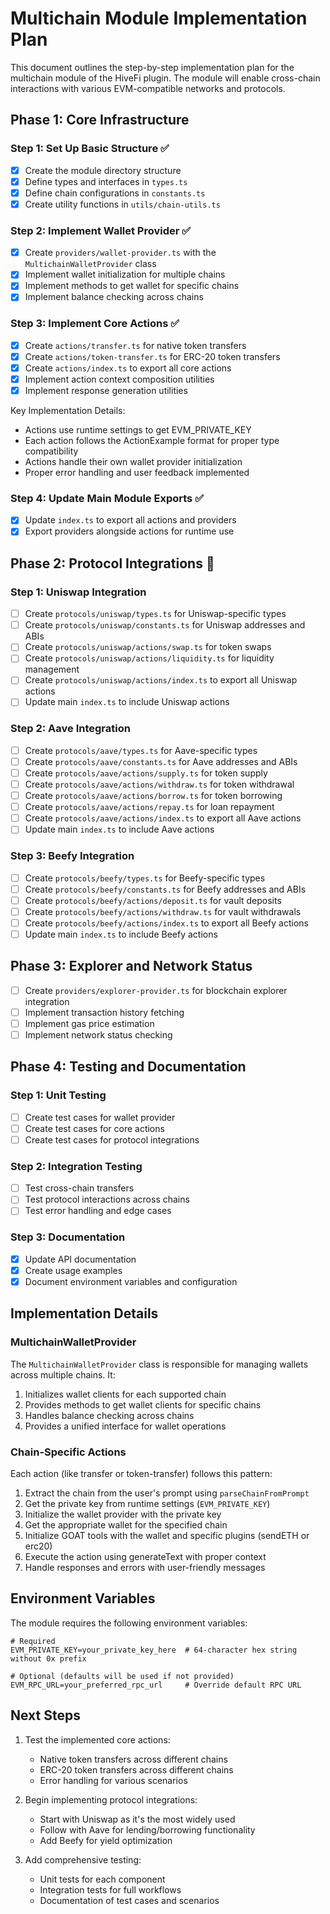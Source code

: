 # Multichain Module Implementation Plan

This document outlines the step-by-step implementation plan for the multichain module of the HiveFi plugin. The module will enable cross-chain interactions with various EVM-compatible networks and protocols.

## Phase 1: Core Infrastructure

### Step 1: Set Up Basic Structure ✅
- [x] Create the module directory structure
- [x] Define types and interfaces in `types.ts`
- [x] Define chain configurations in `constants.ts`
- [x] Create utility functions in `utils/chain-utils.ts`

### Step 2: Implement Wallet Provider ✅
- [x] Create `providers/wallet-provider.ts` with the `MultichainWalletProvider` class
- [x] Implement wallet initialization for multiple chains
- [x] Implement methods to get wallet for specific chains
- [x] Implement balance checking across chains

### Step 3: Implement Core Actions ✅
- [x] Create `actions/transfer.ts` for native token transfers
- [x] Create `actions/token-transfer.ts` for ERC-20 token transfers
- [x] Create `actions/index.ts` to export all core actions
- [x] Implement action context composition utilities
- [x] Implement response generation utilities

Key Implementation Details:
- Actions use runtime settings to get EVM_PRIVATE_KEY
- Each action follows the ActionExample format for proper type compatibility
- Actions handle their own wallet provider initialization
- Proper error handling and user feedback implemented

### Step 4: Update Main Module Exports ✅
- [x] Update `index.ts` to export all actions and providers
- [x] Export providers alongside actions for runtime use

## Phase 2: Protocol Integrations 🔄

### Step 1: Uniswap Integration
- [ ] Create `protocols/uniswap/types.ts` for Uniswap-specific types
- [ ] Create `protocols/uniswap/constants.ts` for Uniswap addresses and ABIs
- [ ] Create `protocols/uniswap/actions/swap.ts` for token swaps
- [ ] Create `protocols/uniswap/actions/liquidity.ts` for liquidity management
- [ ] Create `protocols/uniswap/actions/index.ts` to export all Uniswap actions
- [ ] Update main `index.ts` to include Uniswap actions

### Step 2: Aave Integration
- [ ] Create `protocols/aave/types.ts` for Aave-specific types
- [ ] Create `protocols/aave/constants.ts` for Aave addresses and ABIs
- [ ] Create `protocols/aave/actions/supply.ts` for token supply
- [ ] Create `protocols/aave/actions/withdraw.ts` for token withdrawal
- [ ] Create `protocols/aave/actions/borrow.ts` for token borrowing
- [ ] Create `protocols/aave/actions/repay.ts` for loan repayment
- [ ] Create `protocols/aave/actions/index.ts` to export all Aave actions
- [ ] Update main `index.ts` to include Aave actions

### Step 3: Beefy Integration
- [ ] Create `protocols/beefy/types.ts` for Beefy-specific types
- [ ] Create `protocols/beefy/constants.ts` for Beefy addresses and ABIs
- [ ] Create `protocols/beefy/actions/deposit.ts` for vault deposits
- [ ] Create `protocols/beefy/actions/withdraw.ts` for vault withdrawals
- [ ] Create `protocols/beefy/actions/index.ts` to export all Beefy actions
- [ ] Update main `index.ts` to include Beefy actions

## Phase 3: Explorer and Network Status

- [ ] Create `providers/explorer-provider.ts` for blockchain explorer integration
- [ ] Implement transaction history fetching
- [ ] Implement gas price estimation
- [ ] Implement network status checking

## Phase 4: Testing and Documentation

### Step 1: Unit Testing
- [ ] Create test cases for wallet provider
- [ ] Create test cases for core actions
- [ ] Create test cases for protocol integrations

### Step 2: Integration Testing
- [ ] Test cross-chain transfers
- [ ] Test protocol interactions across chains
- [ ] Test error handling and edge cases

### Step 3: Documentation
- [x] Update API documentation
- [x] Create usage examples
- [x] Document environment variables and configuration

## Implementation Details

### MultichainWalletProvider

The `MultichainWalletProvider` class is responsible for managing wallets across multiple chains. It:

1. Initializes wallet clients for each supported chain
2. Provides methods to get wallet clients for specific chains
3. Handles balance checking across chains
4. Provides a unified interface for wallet operations

### Chain-Specific Actions

Each action (like transfer or token-transfer) follows this pattern:

1. Extract the chain from the user's prompt using `parseChainFromPrompt`
2. Get the private key from runtime settings (`EVM_PRIVATE_KEY`)
3. Initialize the wallet provider with the private key
4. Get the appropriate wallet for the specified chain
5. Initialize GOAT tools with the wallet and specific plugins (sendETH or erc20)
6. Execute the action using generateText with proper context
7. Handle responses and errors with user-friendly messages

## Environment Variables

The module requires the following environment variables:

```
# Required
EVM_PRIVATE_KEY=your_private_key_here  # 64-character hex string without 0x prefix

# Optional (defaults will be used if not provided)
EVM_RPC_URL=your_preferred_rpc_url     # Override default RPC URL
```

## Next Steps

1. Test the implemented core actions:
   - Native token transfers across different chains
   - ERC-20 token transfers across different chains
   - Error handling for various scenarios

2. Begin implementing protocol integrations:
   - Start with Uniswap as it's the most widely used
   - Follow with Aave for lending/borrowing functionality
   - Add Beefy for yield optimization

3. Add comprehensive testing:
   - Unit tests for each component
   - Integration tests for full workflows
   - Documentation of test cases and scenarios
